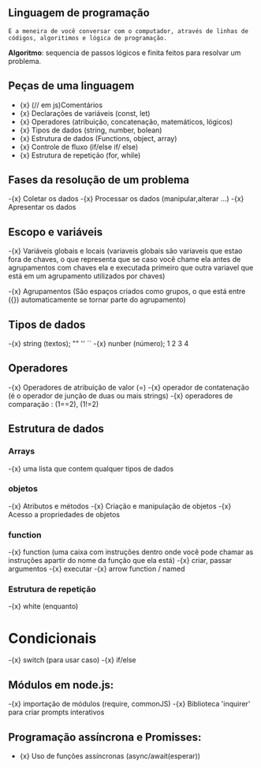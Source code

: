 ## Linguagem de programação 
    É a meneira de você conversar com o computador, através de linhas de códigos, algoritimos e lógica de programação.

**Algoritmo**: sequencia de passos lógicos e finita feitos para resolvar um problema.


## Peças de uma linguagem
- {x} (// em js)Comentários
- {x} Declarações de variáveis (const, let)
- {x} Operadores (atribuição, concatenação, matemáticos, lógicos)
- {x} Tipos de dados (string, number, bolean)
- {x} Estrutura de dados (Functions, object, array)
- {x} Controle de fluxo (if/else if/ else)
- {x} Estrutura de repetição (for, while)

## Fases da resolução de um problema 

-{x} Coletar os dados
-{x} Processar os dados (manipular,alterar ...)
-{x} Apresentar os dados

## Escopo e variáveis
-{x} Variáveis globais e locais (variaveis globais são variaveis que estao fora de chaves, o que representa que se caso você chame ela antes de agrupamentos com chaves ela e executada primeiro que outra variavel que está em um agrupamento utilizados por chaves)

-{x} Agrupamentos (São espaços criados como grupos, o que está entre ({}) automaticamente se tornar parte do agrupamento)

## Tipos de dados 

-{x} string (textos); "" '' ``
-{x} nunber (número); 1 2 3 4

## Operadores
-{x} Operadores de atribuição de valor (=)
-{x} operador de contatenação (é o operador de junção de duas ou mais strings)
-{x} operadores de comparação : (1==2), (1!=2)

## Estrutura de dados

### Arrays 
-{x} uma lista que contem qualquer tipos de dados 

### objetos

-{x} Atributos e métodos
-{x} Criação e manipulação de objetos
-{x} Acesso a propriedades de objetos

### function
-{x} function (uma caixa com instruções dentro onde você pode chamar as instruções apartir do nome da função que ela está)
-{x} criar, passar argumentos
-{x} executar
-{x} arrow function / named 

### Estrutura de repetição 
-{x} white (enquanto)

# Condicionais
-{x} switch (para usar caso)
-{x} if/else

## Módulos em node.js:

-{x} importação de módulos (require, commonJS)
-{x} Biblioteca 'inquirer' para criar prompts interativos

## Programação assíncrona e Promisses:
- {x} Uso de funções assíncronas (async/await(esperar))